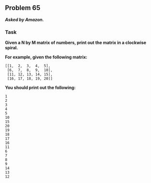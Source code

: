 ## Problem 65
***Asked by Amazon.***
### Task
**Given a N by M matrix of numbers, print out the matrix in a clockwise spiral.**

**For example, given the following matrix:**
```
[[1,  2,  3,  4,  5],
 [6,  7,  8,  9,  10],
 [11, 12, 13, 14, 15],
 [16, 17, 18, 19, 20]]
```
**You should print out the following:**
```
1
2
3
4
5
10
15
20
19
18
17
16
11
6
7
8
9
14
13
12
```
